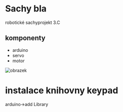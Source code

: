 ﻿# Sachy bla
robotické sachyprojekt 3.C


## komponenty

* arduino
* servo
* motor
 
![obrazek](http://nd01.jxs.cz/998/417/1d93c3c898_2700577_o2.jpg)

# instalace knihovny keypad
 arduino->add Library
